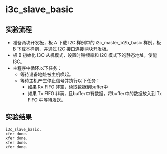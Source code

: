 # i3c_slave_basic

## 实验流程

+ 准备两块开发板，板 A 下载 I2C 样例中的 i2c_master_b2b_basic 样例，板 B 下载本样例，并通过 I2C 接口连接两块开发板。
+ 板 B 初始化 I3C 从机模式，设置时钟频率和 I2C 模式下的静态地址，使能 I3C。
+ 主程序中循环以下任务：
  + 等待设备地址被主机唤起。
  + 等待主机产生停止信号并执行以下任务：
    + 如果 Rx FIFO 非空，读取数据到buffer中
    + 如果 Tx FIFO 非满，且buffer中有数据，将buffer中的数据放入到 Tx FIFO 中等待发送。

## 实验结果

~~~shell
i3c_slave_basic.
xfer done.
xfer done.
xfer done.
xfer done.
~~~


